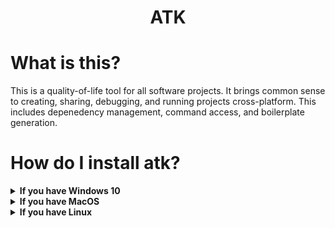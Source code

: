 <p>
    <h1 align="center">ATK</h1>
</p>

# What is this?
This is a quality-of-life tool for all software projects. It brings common sense to creating, sharing, debugging, and running projects cross-platform. This includes depenedency management, command access, and boilerplate generation.

# How do I install atk?


<details>
  <summary><b>If you have Windows 10</b></summary>
  <p>
Run this command in CMD
      
```
powershell -command "Set-ExecutionPolicy RemoteSigned -scope CurrentUser; iex (new-object net.webclient).downloadstring('https://git.io/fj7gT')" & ___AtkPrintDone.bat
```

  </p>
</details>

<details>
  <summary><b>If you have MacOS</b></summary>
  <p>
Run this command in the terminal app
      
```
eval `curl -L git.io/fj7gv`
```
      
  </p>
</details>


<details>
  <summary><b>If you have Linux</b></summary>
  <p>

## Ubuntu
      
Run this in your console
      
```
eval `wget -qO- git.io/fj7gk`
```
      
#### More linux support hopefully coming soon.
  </p>
</details>
